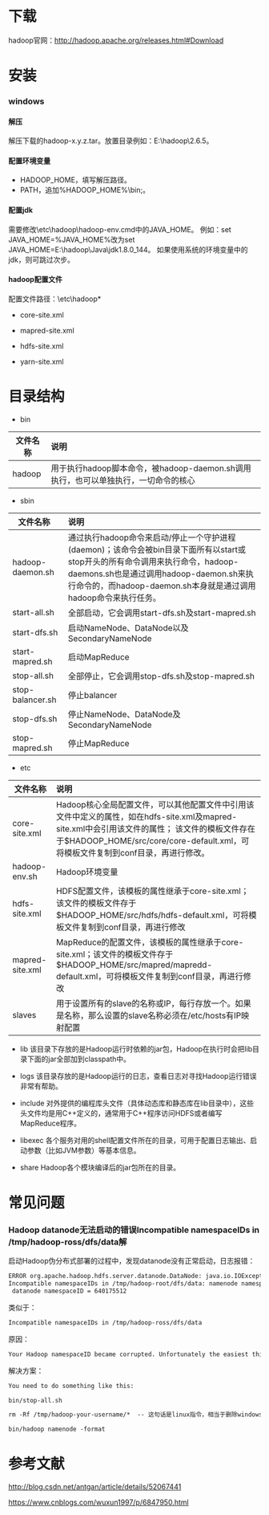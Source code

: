 下载
===
hadoop官网：http://hadoop.apache.org/releases.html#Download

安装
===
### windows

#### 解压
解压下载的hadoop-x.y.z.tar。放置目录例如：E:\hadoop\2.6.5。

#### 配置环境变量
+ HADOOP_HOME，填写解压路径。
+ PATH，追加%HADOOP_HOME%\bin;。

#### 配置jdk
需要修改\etc\hadoop\hadoop-env.cmd中的JAVA_HOME。
例如：set JAVA_HOME=%JAVA_HOME%改为set JAVA_HOME=E:\hadoop\Java\jdk1.8.0_144。
如果使用系统的环境变量中的jdk，则可跳过次步。

#### hadoop配置文件
配置文件路径：\etc\hadoop\*

+ core-site.xml

+ mapred-site.xml

+ hdfs-site.xml

+ yarn-site.xml

目录结构
===
+ bin

|文件名称  |说明                                                                                 |
| -------- |:------------------------------------------------------------------------------------|
|hadoop	   |用于执行hadoop脚本命令，被hadoop-daemon.sh调用执行，也可以单独执行，一切命令的核心   |

+ sbin

|文件名称  |说明                                                                                                                              |
| -------- |:----------------------------------------------------------------------------------------------------------------------------------|
|hadoop-daemon.sh	   |通过执行hadoop命令来启动/停止一个守护进程(daemon)；该命令会被bin目录下面所有以start或stop开头的所有命令调用来执行命令，hadoop-daemons.sh也是通过调用hadoop-daemon.sh来执行命令的，而hadoop-daemon.sh本身就是通过调用hadoop命令来执行任务。    |
|start-all.sh	       |全部启动，它会调用start-dfs.sh及start-mapred.sh                                                                        |
|start-dfs.sh	       |启动NameNode、DataNode以及SecondaryNameNode                                                                            |
|start-mapred.sh       |启动MapReduce                                                                                                          |
|stop-all.sh	       |全部停止，它会调用stop-dfs.sh及stop-mapred.sh                                                                          |
|stop-balancer.sh      |停止balancer                                                                                                           |
|stop-dfs.sh	       |停止NameNode、DataNode及SecondaryNameNode                                                                              |
|stop-mapred.sh	       |停止MapReduce                                                                                                          |

+ etc

|文件名称  |说明                                                                                                                               |
| -------- |:----------------------------------------------------------------------------------------------------------------------------------|
|core-site.xml	  |Hadoop核心全局配置文件，可以其他配置文件中引用该文件中定义的属性，如在hdfs-site.xml及mapred-site.xml中会引用该文件的属性； 该文件的模板文件存在于$HADOOP_HOME/src/core/core-default.xml，可将模板文件复制到conf目录，再进行修改。                      |
|hadoop-env.sh	  |Hadoop环境变量                                                                                                              |
|hdfs-site.xml    |HDFS配置文件，该模板的属性继承于core-site.xml；该文件的模板文件存于$HADOOP_HOME/src/hdfs/hdfs-default.xml，可将模板文件复制到conf目录，再进行修改                                                                                      |
|mapred-site.xml  |MapReduce的配置文件，该模板的属性继承于core-site.xml；该文件的模板文件存于$HADOOP_HOME/src/mapred/mapredd-default.xml，可将模板文件复制到conf目录，再进行修改                                                                                      |
|slaves	          |用于设置所有的slave的名称或IP，每行存放一个。如果是名称，那么设置的slave名称必须在/etc/hosts有IP映射配置                    |

+ lib
该目录下存放的是Hadoop运行时依赖的jar包，Hadoop在执行时会把lib目录下面的jar全部加到classpath中。

+ logs
该目录存放的是Hadoop运行的日志，查看日志对寻找Hadoop运行错误非常有帮助。

+ include
对外提供的编程库头文件（具体动态库和静态库在lib目录中），这些头文件均是用C++定义的，通常用于C++程序访问HDFS或者编写MapReduce程序。

+ libexec
各个服务对用的shell配置文件所在的目录，可用于配置日志输出、启动参数（比如JVM参数）等基本信息。

+ share
Hadoop各个模块编译后的jar包所在的目录。


常见问题
===
### Hadoop datanode无法启动的错误Incompatible namespaceIDs in /tmp/hadoop-ross/dfs/data解
启动Hadoop伪分布式部署的过程中，发现datanode没有正常启动，日志报错：
```xml
ERROR org.apache.hadoop.hdfs.server.datanode.DataNode: java.io.IOException: 
Incompatible namespaceIDs in /tmp/hadoop-root/dfs/data: namenode namespaceID = 1091972464;
 datanode namespaceID = 640175512
```

类似于：
```xml
Incompatible namespaceIDs in /tmp/hadoop-ross/dfs/data
```

原因：
```xml
Your Hadoop namespaceID became corrupted. Unfortunately the easiest thing to do reformat the HDFS.
```

解决方案：
```xml
You need to do something like this:

bin/stop-all.sh

rm -Rf /tmp/hadoop-your-username/*  -- 这句话是linux指令，相当于删除windows上的对应文件

bin/hadoop namenode -format
```

参考文献
===
http://blog.csdn.net/antgan/article/details/52067441

https://www.cnblogs.com/wuxun1997/p/6847950.html
